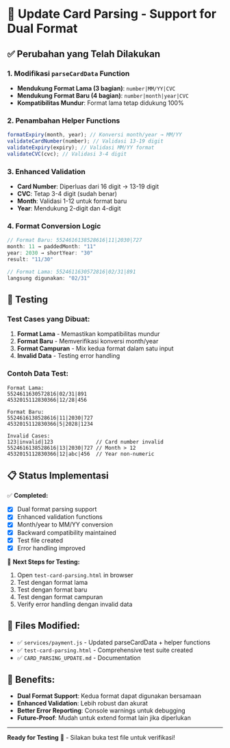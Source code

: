 # 📝 Update Card Parsing - Support for Dual Format

## ✅ Perubahan yang Telah Dilakukan

### 1. **Modifikasi `parseCardData` Function**

- **Mendukung Format Lama (3 bagian)**: `number|MM/YY|CVC`
- **Mendukung Format Baru (4 bagian)**: `number|month|year|CVC`
- **Kompatibilitas Mundur**: Format lama tetap didukung 100%

### 2. **Penambahan Helper Functions**

```javascript
formatExpiry(month, year); // Konversi month/year → MM/YY
validateCardNumber(number); // Validasi 13-19 digit
validateExpiry(expiry); // Validasi MM/YY format
validateCVC(cvc); // Validasi 3-4 digit
```

### 3. **Enhanced Validation**

- **Card Number**: Diperluas dari 16 digit → 13-19 digit
- **CVC**: Tetap 3-4 digit (sudah benar)
- **Month**: Validasi 1-12 untuk format baru
- **Year**: Mendukung 2-digit dan 4-digit

### 4. **Format Conversion Logic**

```javascript
// Format Baru: 5524616138528616|11|2030|727
month: 11 → paddedMonth: "11"
year: 2030 → shortYear: "30"
result: "11/30"

// Format Lama: 5524611630572816|02/31|891
langsung digunakan: "02/31"
```

## 🧪 Testing

### Test Cases yang Dibuat:

1. **Format Lama** - Memastikan kompatibilitas mundur
2. **Format Baru** - Memverifikasi konversi month/year
3. **Format Campuran** - Mix kedua format dalam satu input
4. **Invalid Data** - Testing error handling

### Contoh Data Test:

```
Format Lama:
5524611630572816|02/31|891
4532015112830366|12/28|456

Format Baru:
5524616138528616|11|2030|727
4532015112830366|5|2028|1234

Invalid Cases:
123|invalid|123              // Card number invalid
5524616138528616|13|2030|727 // Month > 12
4532015112830366|12|abc|456  // Year non-numeric
```

## 📋 Status Implementasi

✅ **Completed:**

- [x] Dual format parsing support
- [x] Enhanced validation functions
- [x] Month/year to MM/YY conversion
- [x] Backward compatibility maintained
- [x] Test file created
- [x] Error handling improved

🔄 **Next Steps for Testing:**

1. Open `test-card-parsing.html` in browser
2. Test dengan format lama
3. Test dengan format baru
4. Test dengan format campuran
5. Verify error handling dengan invalid data

## 📁 Files Modified:

- ✅ `services/payment.js` - Updated parseCardData + helper functions
- ✅ `test-card-parsing.html` - Comprehensive test suite created
- ✅ `CARD_PARSING_UPDATE.md` - Documentation

## 🎯 Benefits:

- **Dual Format Support**: Kedua format dapat digunakan bersamaan
- **Enhanced Validation**: Lebih robust dan akurat
- **Better Error Reporting**: Console warnings untuk debugging
- **Future-Proof**: Mudah untuk extend format lain jika diperlukan

---

**Ready for Testing** 🚀 - Silakan buka test file untuk verifikasi!
